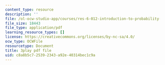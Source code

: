 ```yaml
---
content_type: resource
description: ''
file: /ol-ocw-studio-app/courses/res-6-012-introduction-to-probability-spring-2018/c8a8b5c725392343a92e40314bec1c9a_AH5jnR3RxJU.pdf
file_size: 18443
file_type: application/pdf
learning_resource_types: []
license: https://creativecommons.org/licenses/by-nc-sa/4.0/
ocw_type: OCWFile
resourcetype: Document
title: 3play pdf file
uid: c8a8b5c7-2539-2343-a92e-40314bec1c9a
---
```


